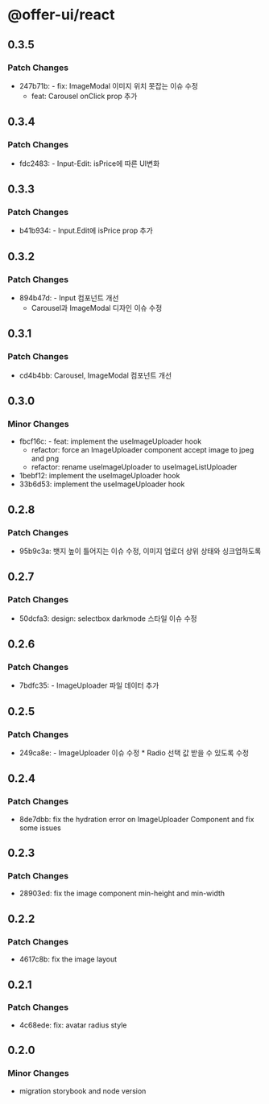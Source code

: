 # @offer-ui/react

## 0.3.5

### Patch Changes

- 247b71b: - fix: ImageModal 이미지 위치 못잡는 이슈 수정
  - feat: Carousel onClick prop 추가

## 0.3.4

### Patch Changes

- fdc2483: - Input-Edit: isPrice에 따른 UI변화

## 0.3.3

### Patch Changes

- b41b934: - Input.Edit에 isPrice prop 추가

## 0.3.2

### Patch Changes

- 894b47d: - Input 컴포넌트 개선
  - Carousel과 ImageModal 디자인 이슈 수정

## 0.3.1

### Patch Changes

- cd4b4bb: Carousel, ImageModal 컴포넌트 개선

## 0.3.0

### Minor Changes

- fbcf16c: - feat: implement the useImageUploader hook
  - refactor: force an ImageUploader component accept image to jpeg and png
  - refactor: rename useImageUploader to useImageListUploader
- 1bebf12: implement the useImageUploader hook
- 33b6d53: implement the useImageUploader hook

## 0.2.8

### Patch Changes

- 95b9c3a: 뱃지 높이 틀어지는 이슈 수정, 이미지 업로더 상위 상태와 싱크업하도록

## 0.2.7

### Patch Changes

- 50dcfa3: design: selectbox darkmode 스타일 이슈 수정

## 0.2.6

### Patch Changes

- 7bdfc35: - ImageUploader 파일 데이터 추가

## 0.2.5

### Patch Changes

- 249ca8e: - ImageUploader 이슈 수정 \* Radio 선택 값 받을 수 있도록 수정

## 0.2.4

### Patch Changes

- 8de7dbb: fix the hydration error on ImageUploader Component and fix some issues

## 0.2.3

### Patch Changes

- 28903ed: fix the image component min-height and min-width

## 0.2.2

### Patch Changes

- 4617c8b: fix the image layout

## 0.2.1

### Patch Changes

- 4c68ede: fix: avatar radius style

## 0.2.0

### Minor Changes

- migration storybook and node version
